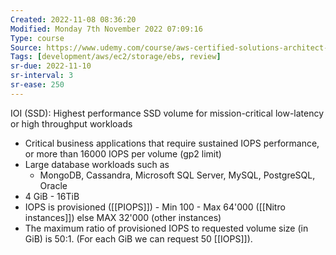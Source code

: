 ```yaml
---
Created: 2022-11-08 08:36:20
Modified: Monday 7th November 2022 07:09:16
Type: course
Source: https://www.udemy.com/course/aws-certified-solutions-architect-associate-saa-c01/?xref=E0Aed11STH4LPUQvCz0GJFABTmM=
Tags: [development/aws/ec2/storage/ebs, review]
sr-due: 2022-11-10
sr-interval: 3
sr-ease: 250
---
```


IOI (SSD): Highest performance SSD volume for mission-critical low-latency or high throughput workloads

- Critical business applications that require sustained IOPS performance, or more than 16000 IOPS per volume (gp2 limit)
- Large database workloads such as
	- MongoDB, Cassandra, Microsoft SQL Server, MySQL, PostgreSQL, Oracle
- 4 GiB - 16TiB
- IOPS is provisioned ([[PIOPS]]) - Min 100 - Max 64'000 ([[Nitro instances]]) else MAX 32'000 (other instances)
- The maximum ratio of provisioned IOPS to requested volume size (in GiB) is 50:1. (For each GiB we can request 50 [[IOPS]]).